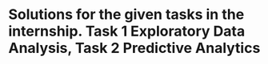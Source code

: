 # Solutions for the given tasks in the internship. Task 1 Exploratory Data Analysis,  Task 2 Predictive Analytics
